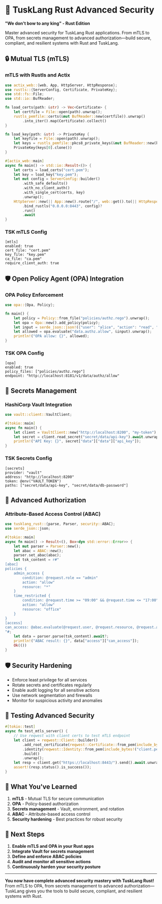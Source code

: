 # 🦀 TuskLang Rust Advanced Security

**"We don't bow to any king" - Rust Edition**

Master advanced security for TuskLang Rust applications. From mTLS to OPA, from secrets management to advanced authorization—build secure, compliant, and resilient systems with Rust and TuskLang.

## 🔒 Mutual TLS (mTLS)

### mTLS with Rustls and Actix

```rust
use actix_web::{web, App, HttpServer, HttpResponse};
use rustls::{ServerConfig, Certificate, PrivateKey};
use std::fs::File;
use std::io::BufReader;

fn load_certs(path: &str) -> Vec<Certificate> {
    let certfile = File::open(path).unwrap();
    rustls_pemfile::certs(&mut BufReader::new(certfile)).unwrap()
        .into_iter().map(Certificate).collect()
}

fn load_key(path: &str) -> PrivateKey {
    let keyfile = File::open(path).unwrap();
    let keys = rustls_pemfile::pkcs8_private_keys(&mut BufReader::new(keyfile)).unwrap();
    PrivateKey(keys[0].clone())
}

#[actix_web::main]
async fn main() -> std::io::Result<()> {
    let certs = load_certs("cert.pem");
    let key = load_key("key.pem");
    let mut config = ServerConfig::builder()
        .with_safe_defaults()
        .with_no_client_auth()
        .with_single_cert(certs, key)
        .unwrap();
    HttpServer::new(|| App::new().route("/", web::get().to(|| HttpResponse::Ok().body("Hello, mTLS!"))))
        .bind_rustls("0.0.0.0:8443", config)?
        .run()
        .await
}
```

### TSK mTLS Config

```tsk
[mtls]
enabled: true
cert_file: "cert.pem"
key_file: "key.pem"
ca_file: "ca.pem"
require_client_auth: true
```

## 🛡️ Open Policy Agent (OPA) Integration

### OPA Policy Enforcement

```rust
use opa::{Opa, Policy};

fn main() {
    let policy = Policy::from_file("policies/authz.rego").unwrap();
    let opa = Opa::new().add_policy(policy);
    let input = serde_json::json!({"user": "alice", "action": "read", "resource": "document"});
    let allowed = opa.evaluate("data.authz.allow", &input).unwrap();
    println!("OPA allow: {}", allowed);
}
```

### TSK OPA Config

```tsk
[opa]
enabled: true
policy_files: ["policies/authz.rego"]
endpoint: "http://localhost:8181/v1/data/authz/allow"
```

## 🔑 Secrets Management

### HashiCorp Vault Integration

```rust
use vault::client::VaultClient;

#[tokio::main]
async fn main() {
    let client = VaultClient::new("http://localhost:8200", "my-token");
    let secret = client.read_secret("secret/data/api-key").await.unwrap();
    println!("API Key: {}", secret["data"]["data"]["api_key"]);
}
```

### TSK Secrets Config

```tsk
[secrets]
provider: "vault"
address: "http://localhost:8200"
token: @env("VAULT_TOKEN")
paths: ["secret/data/api-key", "secret/data/db-password"]
```

## 🔐 Advanced Authorization

### Attribute-Based Access Control (ABAC)

```rust
use tusklang_rust::{parse, Parser, security::ABAC};
use serde_json::json;

#[tokio::main]
async fn main() -> Result<(), Box<dyn std::error::Error>> {
    let mut parser = Parser::new();
    let abac = ABAC::new();
    parser.set_abac(abac);
    let tsk_content = r#"
[abac]
policies {
    admin_access {
        condition: @request.role == "admin"
        action: "allow"
        resource: "*"
    }
    time_restricted {
        condition: @request.time >= "09:00" && @request.time <= "17:00"
        action: "allow"
        resource: "office"
    }
}
[access]
can_access: @abac.evaluate(@request.user, @request.resource, @request.action)
"#;
    let data = parser.parse(tsk_content).await?;
    println!("ABAC result: {}", data["access"]["can_access"]);
    Ok(())
}
```

## 🛡️ Security Hardening
- Enforce least privilege for all services
- Rotate secrets and certificates regularly
- Enable audit logging for all sensitive actions
- Use network segmentation and firewalls
- Monitor for suspicious activity and anomalies

## 🧪 Testing Advanced Security

```rust
#[tokio::test]
async fn test_mtls_server() {
    // Use reqwest with client certs to test mTLS endpoint
    let client = reqwest::Client::builder()
        .add_root_certificate(reqwest::Certificate::from_pem(include_bytes!("ca.pem")).unwrap())
        .identity(reqwest::Identity::from_pem(include_bytes!("client.pem")).unwrap())
        .build()
        .unwrap();
    let resp = client.get("https://localhost:8443/").send().await.unwrap();
    assert!(resp.status().is_success());
}
```

## 🎯 What You've Learned

1. **mTLS** - Mutual TLS for secure communication
2. **OPA** - Policy-based authorization
3. **Secrets management** - Vault, environment, and rotation
4. **ABAC** - Attribute-based access control
5. **Security hardening** - Best practices for robust security

## 🚀 Next Steps

1. **Enable mTLS and OPA in your Rust apps**
2. **Integrate Vault for secrets management**
3. **Define and enforce ABAC policies**
4. **Audit and monitor all sensitive actions**
5. **Continuously harden your security posture**

---

**You now have complete advanced security mastery with TuskLang Rust!** From mTLS to OPA, from secrets management to advanced authorization—TuskLang gives you the tools to build secure, compliant, and resilient systems with Rust. 